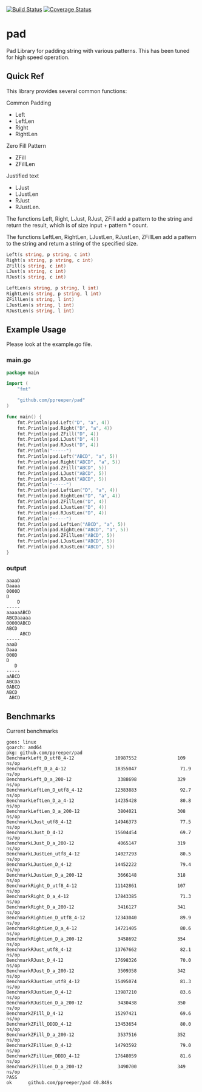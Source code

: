 [![Build Status](https://travis-ci.org/ppreeper/pad.svg?branch=master)](https://travis-ci.org/ppreeper/pad)
[![Coverage Status](https://coveralls.io/repos/github/ppreeper/pad/badge.svg?branch=master)](https://coveralls.io/github/ppreeper/pad?branch=master)

# pad
Pad Library for padding string with various patterns. This has been tuned for high speed operation.

## Quick Ref

This library provides several common functions:

Common Padding

* Left
* LeftLen
* Right
* RightLen

Zero Fill Pattern

* ZFill
* ZFillLen

Justified text

* LJust
* LJustLen
* RJust
* RJustLen.

The functions Left, Right, LJust, RJust, ZFill add a pattern to the string and return the result, which is of size input + pattern * count.

The functions LeftLen, RightLen, LJustLen, RJustLen, ZFillLen add a pattern to the string and return a string of the specified size.

```go
Left(s string, p string, c int)
Right(s string, p string, c int)
ZFill(s string, c int)
LJust(s string, c int)
RJust(s string, c int)
```

```go
LeftLen(s string, p string, l int)
RightLen(s string, p string, l int)
ZFillLen(s string, l int)
LJustLen(s string, l int)
RJustLen(s string, l int)
```

## Example Usage

Please look at the example.go file.

### main.go
```go
package main

import (
	"fmt"

	"github.com/ppreeper/pad"
)

func main() {
	fmt.Println(pad.Left("D", "a", 4))
	fmt.Println(pad.Right("D", "a", 4))
	fmt.Println(pad.ZFill("D", 4))
	fmt.Println(pad.LJust("D", 4))
	fmt.Println(pad.RJust("D", 4))
	fmt.Println("-----")
	fmt.Println(pad.Left("ABCD", "a", 5))
	fmt.Println(pad.Right("ABCD", "a", 5))
	fmt.Println(pad.ZFill("ABCD", 5))
	fmt.Println(pad.LJust("ABCD", 5))
	fmt.Println(pad.RJust("ABCD", 5))
	fmt.Println("-----")
	fmt.Println(pad.LeftLen("D", "a", 4))
	fmt.Println(pad.RightLen("D", "a", 4))
	fmt.Println(pad.ZFillLen("D", 4))
	fmt.Println(pad.LJustLen("D", 4))
	fmt.Println(pad.RJustLen("D", 4))
	fmt.Println("-----")
	fmt.Println(pad.LeftLen("ABCD", "a", 5))
	fmt.Println(pad.RightLen("ABCD", "a", 5))
	fmt.Println(pad.ZFillLen("ABCD", 5))
	fmt.Println(pad.LJustLen("ABCD", 5))
	fmt.Println(pad.RJustLen("ABCD", 5))
}
```

### output
```
aaaaD
Daaaa
0000D
D    
    D
-----
aaaaaABCD
ABCDaaaaa
00000ABCD
ABCD     
     ABCD
-----
aaaD
Daaa
000D
D   
   D
-----
aABCD
ABCDa
0ABCD
ABCD 
 ABCD
```


## Benchmarks

Current benchmarks 

```
goos: linux
goarch: amd64
pkg: github.com/ppreeper/pad
BenchmarkLeft_D_utf8_4-12               10987552               109 ns/op
BenchmarkLeft_D_a_4-12                  18355047                71.9 ns/op
BenchmarkLeft_D_a_200-12                 3388698               329 ns/op
BenchmarkLeftLen_D_utf8_4-12            12383883                92.7 ns/op
BenchmarkLeftLen_D_a_4-12               14235428                80.8 ns/op
BenchmarkLeftLen_D_a_200-12              3804021               308 ns/op
BenchmarkLJust_utf8_4-12                14946373                77.5 ns/op
BenchmarkLJust_D_4-12                   15604454                69.7 ns/op
BenchmarkLJust_D_a_200-12                4065147               319 ns/op
BenchmarkLJustLen_utf8_4-12             14027293                80.5 ns/op
BenchmarkLJustLen_D_4-12                14452222                79.4 ns/op
BenchmarkLJustLen_D_a_200-12             3666148               318 ns/op
BenchmarkRight_D_utf8_4-12              11142861               107 ns/op
BenchmarkRight_D_a_4-12                 17843385                71.3 ns/op
BenchmarkRight_D_a_200-12                3416127               341 ns/op
BenchmarkRightLen_D_utf8_4-12           12343040                89.9 ns/op
BenchmarkRightLen_D_a_4-12              14721405                80.6 ns/op
BenchmarkRightLen_D_a_200-12             3458692               354 ns/op
BenchmarkRJust_utf8_4-12                13767662                82.1 ns/op
BenchmarkRJust_D_4-12                   17698326                70.0 ns/op
BenchmarkRJust_D_a_200-12                3509358               342 ns/op
BenchmarkRJustLen_utf8_4-12             15495074                81.3 ns/op
BenchmarkRJustLen_D_4-12                13987210                83.6 ns/op
BenchmarkRJustLen_D_a_200-12             3430438               350 ns/op
BenchmarkZFill_D_4-12                   15297421                69.6 ns/op
BenchmarkZFill_DDDD_4-12                13453654                80.0 ns/op
BenchmarkZFill_D_a_200-12                3537516               352 ns/op
BenchmarkZFillLen_D_4-12                14793592                79.0 ns/op
BenchmarkZFillLen_DDDD_4-12             17648059                81.6 ns/op
BenchmarkZFillLen_D_a_200-12             3490700               349 ns/op
PASS
ok      github.com/ppreeper/pad 40.849s
```

